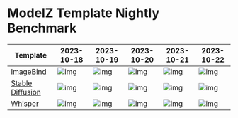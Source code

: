 # ModelZ Template Nightly Benchmark

| Template | 2023-10-18 | 2023-10-19 | 2023-10-20 | 2023-10-21 | 2023-10-22 |
| --- | --- | --- | --- | --- | --- |
| [ImageBind](https://docs.modelz.ai/frameworks/mosec/imagebind) | ![img](https://img.shields.io/badge/status-69s-green) | ![img](https://img.shields.io/badge/status->600s-red) | ![img](https://img.shields.io/badge/status-115s-green) | ![img](https://img.shields.io/badge/status->600s-red) | ![img](https://img.shields.io/badge/status-238s-green) |
| [Stable Diffusion](https://docs.modelz.ai/frameworks/mosec/stable-diffusion) | ![img](https://img.shields.io/badge/status-53s-green) | ![img](https://img.shields.io/badge/status-40s-green) | ![img](https://img.shields.io/badge/status-34s-green) | ![img](https://img.shields.io/badge/status-136s-green) | ![img](https://img.shields.io/badge/status-59s-green) |
| [Whisper](https://docs.modelz.ai/frameworks/mosec/whisper) | ![img](https://img.shields.io/badge/status-13s-green) | ![img](https://img.shields.io/badge/status-77s-green) | ![img](https://img.shields.io/badge/status-30s-green) | ![img](https://img.shields.io/badge/status-36s-green) | ![img](https://img.shields.io/badge/status-80s-green) |
